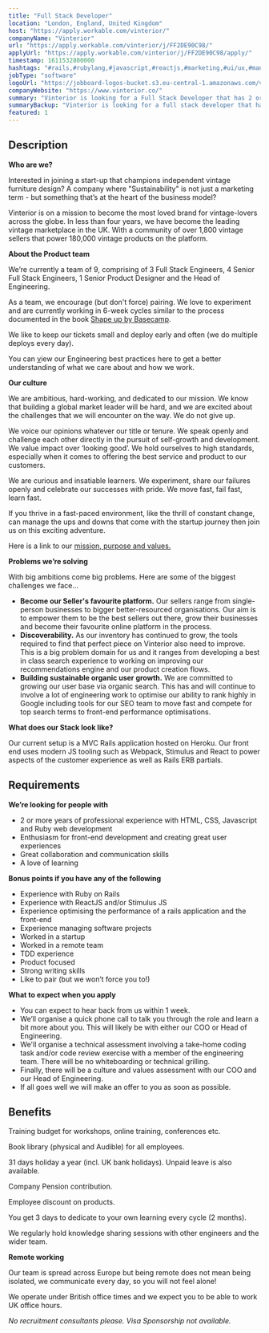 ```yaml
---
title: "Full Stack Developer"
location: "London, England, United Kingdom"
host: "https://apply.workable.com/vinterior/"
companyName: "Vinterior"
url: "https://apply.workable.com/vinterior/j/FF2DE90C98/"
applyUrl: "https://apply.workable.com/vinterior/j/FF2DE90C98/apply/"
timestamp: 1611532800000
hashtags: "#rails,#rubylang,#javascript,#reactjs,#marketing,#ui/ux,#management,#css,#html,#heroku"
jobType: "software"
logoUrl: "https://jobboard-logos-bucket.s3.eu-central-1.amazonaws.com/vinterior"
companyWebsite: "https://www.vinterior.co/"
summary: "Vinterior is looking for a Full Stack Developer that has 2 or more years of professional experience with HTML, CSS, Javascript and Ruby web development."
summaryBackup: "Vinterior is looking for a full stack developer that has experience in: #rails, #rubylang, #javascript."
featured: 1
---
```


## Description

**Who are we?**

Interested in joining a start-up that champions independent vintage furniture design? A company where "Sustainability" is not just a marketing term - but something that’s at the heart of the business model?

Vinterior is on a mission to become the most loved brand for vintage-lovers across the globe. In less than four years, we have become the leading vintage marketplace in the UK. With a community of over 1,800 vintage sellers that power 180,000 vintage products on the platform.

**About the Product team**

We’re currently a team of 9, comprising of 3 Full Stack Engineers, 4 Senior Full Stack Engineers, 1 Senior Product Designer and the Head of Engineering.

As a team, we encourage (but don't force) pairing. We love to experiment and are currently working in 6-week cycles similar to the process documented in the book [Shape up by Basecamp](https://basecamp.com/shapeup).

We like to keep our tickets small and deploy early and often (we do multiple deploys every day).

You can [v](https://basecamp.com/shapeup)iew our Engineering best practices here to get a better understanding of what we care about and how we work.

**Our culture**

We are ambitious, hard-working, and dedicated to our mission. We know that building a global market leader will be hard, and we are excited about the challenges that we will encounter on the way. We do not give up.

We voice our opinions whatever our title or tenure. We speak openly and challenge each other directly in the pursuit of self-growth and development. We value impact over ‘looking good’. We hold ourselves to high standards, especially when it comes to offering the best service and product to our customers.

We are curious and insatiable learners. We experiment, share our failures openly and celebrate our successes with pride. We move fast, fail fast, learn fast.

If you thrive in a fast-paced environment, like the thrill of constant change, can manage the ups and downs that come with the startup journey then join us on this exciting adventure.

Here is a link to our [mission, purpose and values.](https://www.notion.so/vinteriorhq/Vinterior-ba2940b7744a4ec180b8a4d5f07c7e21)

**Problems we’re solving**

With big ambitions come big problems. Here are some of the biggest challenges we face…

*   **Become our Seller's favourite platform.** Our sellers range from single-person businesses to bigger better-resourced organisations. Our aim is to empower them to be the best sellers out there, grow their businesses and become their favourite online platform in the process.
*   **Discoverability.** As our inventory has continued to grow, the tools required to find that perfect piece on Vinterior also need to improve. This is a big problem domain for us and it ranges from developing a best in class search experience to working on improving our recommendations engine and our product creation flows.
*   **Building sustainable organic user growth.** We are committed to growing our user base via organic search. This has and will continue to involve a lot of engineering work to optimise our ability to rank highly in Google including tools for our SEO team to move fast and compete for top search terms to front-end performance optimisations.

**What does our Stack look like?**

Our current setup is a MVC Rails application hosted on Heroku. Our front end uses modern JS tooling such as Webpack, Stimulus and React to power aspects of the customer experience as well as Rails ERB partials.

## Requirements

**We’re looking for people with**

*   2 or more years of professional experience with HTML, CSS, Javascript and Ruby web development
*   Enthusiasm for front-end development and creating great user experiences
*   Great collaboration and communication skills
*   A love of learning

**Bonus points if you have any of the following**

*   Experience with Ruby on Rails
*   Experience with ReactJS and/or Stimulus JS
*   Experience optimising the performance of a rails application and the front-end
*   Experience managing software projects
*   Worked in a startup
*   Worked in a remote team
*   TDD experience
*   Product focused
*   Strong writing skills
*   Like to pair (but we won’t force you to!)

**What to expect when you apply**

*   You can expect to hear back from us within 1 week.
*   We’ll organise a quick phone call to talk you through the role and learn a bit more about you. This will likely be with either our COO or Head of Engineering.
*   We'll organise a technical assessment involving a take-home coding task and/or code review exercise with a member of the engineering team. There will be no whiteboarding or technical grilling.
*   Finally, there will be a culture and values assessment with our COO and our Head of Engineering.
*   If all goes well we will make an offer to you as soon as possible.

## Benefits

Training budget for workshops, online training, conferences etc.

Book library (physical and Audible) for all employees.

31 days holiday a year (incl. UK bank holidays). Unpaid leave is also available.

Company Pension contribution.

Employee discount on products.

You get 3 days to dedicate to your own learning every cycle (2 months).

We regularly hold knowledge sharing sessions with other engineers and the wider team.

**Remote working**

Our team is spread across Europe but being remote does not mean being isolated, we communicate every day, so you will not feel alone!

We operate under British office times and we expect you to be able to work UK office hours.

_No recruitment consultants please. Visa Sponsorship not available._
